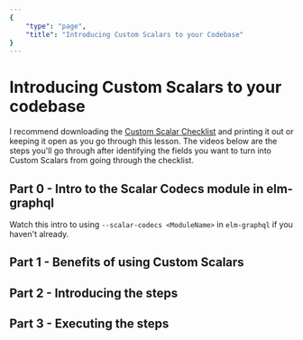 ```yaml
---
{
    "type": "page",
    "title": "Introducing Custom Scalars to your Codebase"
}
---
```


# Introducing Custom Scalars to your codebase

I recommend downloading the [Custom Scalar Checklist](https://incrementalelm.com/assets/custom-scalar-checklist.pdf) and printing it out or keeping it open as you go through this lesson. The videos below are the steps you'll go through after identifying the fields you want to turn into Custom Scalars from going through the checklist.


## Part 0 - Intro to the Scalar Codecs module in elm-graphql

Watch this intro to using `--scalar-codecs <ModuleName>` in `elm-graphql` if you haven't already.

<vimeo id="329690102" />

## Part 1 - Benefits of using Custom Scalars

<vimeo id="329898472" />

## Part 2 - Introducing the steps

<vimeo id="329896387" />

## Part 3 - Executing the steps

<vimeo id="329888719" />
